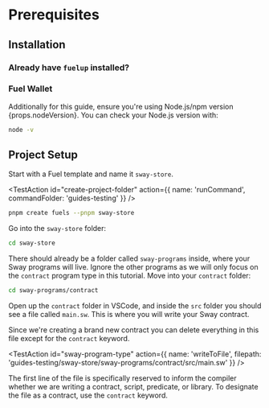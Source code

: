 
# Prerequisites

## Installation

<TextImport
  file="../installation/index.mdx"
  comment="install_fuelup"
  commentType="{/*"
/>

<CodeImport
  file="../installation/index.mdx"
  comment="install_fuelup_command"
  commentType="{/*"
  lang="sh"
  trim="true"
/>

<TextImport
  file="../counter-dapp/building-a-smart-contract.mdx"
  comment="install_help"
  commentType="{/*"
/>

<TextImport
  file="../installation/index.mdx"
  comment="install_VSCode_extensions"
  commentType="{/*"
/>

### Already have `fuelup` installed?

<TextImport
  file="../counter-dapp/building-a-smart-contract.mdx"
  comment="already_installed"
  commentType="{/*"
/>

### Fuel Wallet

<TextImport
  file="../counter-dapp/building-a-frontend.mdx"
  comment="install_wallet"
  commentType="{/*"
/>

Additionally for this guide, ensure you're using Node.js/npm version {props.nodeVersion}.
You can check your Node.js version with:

```sh
node -v
```

## Project Setup

Start with a Fuel template and name it `sway-store`.

<TestAction
id="create-project-folder"
action={{
  name: 'runCommand',
  commandFolder: 'guides-testing'
}}
/>

```sh
pnpm create fuels --pnpm sway-store
```

Go into the `sway-store` folder:

```sh
cd sway-store
```

There should already be a folder called `sway-programs` inside, where your Sway programs will live. Ignore the other programs as we will only focus on the `contract` program type in this tutorial. Move into your `contract` folder:

```sh
cd sway-programs/contract
```

Open up the `contract` folder in VSCode, and inside the `src` folder you should see a file called `main.sw`. This is where you will write your Sway contract.

Since we're creating a brand new contract you can delete everything in this file except for the `contract` keyword.

<TestAction
id="sway-program-type"
action={{
  name: 'writeToFile',
  filepath: 'guides-testing/sway-store/sway-programs/contract/src/main.sw'
}}
/>

<CodeImport
  file="../../examples/intro-to-sway/sway-store/sway-programs/contract/src/main.sw"
  comment="contract"
  commentType="//"
  lang="sway"
/>

The first line of the file is specifically reserved to inform the compiler whether we are writing a contract, script, predicate, or library. To designate the file as a contract, use the `contract` keyword.
